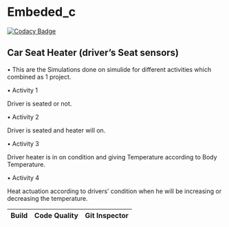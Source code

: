 # Embeded_c

[![Codacy Badge](https://api.codacy.com/project/badge/Grade/2be16bea6a794af080249ce0d0c970c8)](https://app.codacy.com/gh/TanmayBhilkar/Embeded_c?utm_source=github.com&utm_medium=referral&utm_content=TanmayBhilkar/Embeded_c&utm_campaign=Badge_Grade_Settings)


## Car Seat Heater (driver’s Seat sensors)

• This are the Simulations done on simulide for different activities which combined as 1 project.

• Activity 1

Driver is seated or not.

• Activity 2

Driver is seated and heater will on.

• Activity 3

Driver heater is in on condition and giving Temperature according to Body Temperature.

• Activity 4

Heat actuation according to drivers’ condition when he will be increasing or decreasing the temperature.










| Build | Code Quality | Git Inspector |
|-----|-----|-----|
